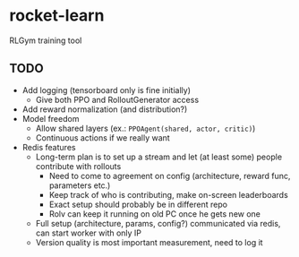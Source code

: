 # rocket-learn
RLGym training tool

## TODO
- Add logging (tensorboard only is fine initially)
  - Give both PPO and RolloutGenerator access
- Add reward normalization (and distribution?)
- Model freedom
  - Allow shared layers (ex.: `PPOAgent(shared, actor, critic)`)
  - Continuous actions if we really want
- Redis features 
  - Long-term plan is to set up a stream and let (at least some) people contribute with rollouts
    - Need to come to agreement on config (architecture, reward func, parameters etc.)
    - Keep track of who is contributing, make on-screen leaderboards
    - Exact setup should probably be in different repo
    - Rolv can keep it running on old PC once he gets new one
  - Full setup (architecture, params, config?) communicated via redis, can start worker with only IP
  - Version quality is most important measurement, need to log it
